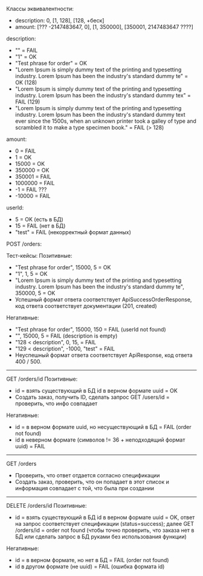 Классы эквивалентности:
* description: 0, [1, 128], [128, +беск]
* amount: [??? -2147483647, 0], [1, 350000], [350001, 2147483647 ????]

description:
* "" = FAIL
* "1" = OK
* "Test phrase for order" = OK
* "Lorem Ipsum is simply dummy text of the printing and typesetting industry. Lorem Ipsum has been the industry's standard dummy te" = OK (128)
* "Lorem Ipsum is simply dummy text of the printing and typesetting industry. Lorem Ipsum has been the industry's standard dummy tex" = FAIL (129)
* "Lorem Ipsum is simply dummy text of the printing and typesetting industry. Lorem Ipsum has been the industry's standard dummy text ever since the 1500s, when an unknown printer took a galley of type and scrambled it to make a type specimen book." = FAIL (> 128)

amount:
* 0 = FAIL
* 1 = OK
* 15000 = OK
* 350000 = OK
* 350001 = FAIL
* 1000000 = FAIL
* -1 = FAIL ???
* -10000 = FAIL

userId:
* 5 = OK (есть в БД)
* 15 = FAIL (нет в БД)
* "test" = FAIL (некорректный формат данных)

POST /orders:

Тест-кейсы:
Позитивные:
* "Test phrase for order", 15000, 5 = OK
* "1", 1, 5 = OK
* "Lorem Ipsum is simply dummy text of the printing and typesetting industry. Lorem Ipsum has been the industry's standard dummy te", 350000, 5 = OK
* Успешный формат ответа соответствует ApiSuccessOrderResponse, код ответа соответствует документации (201, created)

Негативные:
* "Test phrase for order", 15000, 150 = FAIL (userId not found)
* "", 15000, 5 = FAIL (description is empty)
* "128 < description", 0, 15, = FAIL
* "129 < description", -1000, "test" = FAIL
* Неуспешный формат ответа соответствует ApiResponse, код ответа 400 / 500.
_____________

GET /orders/id
Позитивные:
* id = взять существующий в БД id в верном формате uuid = OK
* Создать заказ, получить ID, сделать запрос GET /users/id = проверить, что инфо совпадает

Негативные:
* id = в верном формате uuid, но несуществующий в БД = FAIL (order not found)
* id в неверном формате (символов != 36 + неподходящий формат uuid) = FAIL
_____________

GET /orders
* Проверить, что ответ отдается согласно спецификации
* Создать заказ, проверить, что он попадает в этот список и информация совпадает с той, что была при создании

_____________

DELETE /orders/id
Позитивные:
* id = взять существующий в БД id в верном формате uuid = OK, ответ на запрос соответствует спецификации (status=success); далее GET /orders/id = order not found (чтобы точно проверить, что заказа нет в БД или сделать запрос в БД руками без использования функции)

Негативные:
* id = в верном формате, но нет в БД = FAIL (order not found)
* id в другом формате (не uuid) = FAIL (ошибка формата id)
